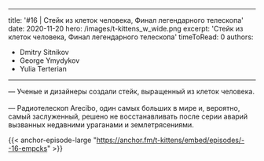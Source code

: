 
---
title: '#16 | Стейк из клеток человека, Финал легендарного телескопа'
date: 2020-11-20
hero: /images/t-kittens_w_wide.png
excerpt: 'Стейк из клеток человека, Финал легендарного телескопа'
timeToRead: 0
authors:
  - Dmitry Sitnikov
  - George Ymydykov
  - Yulia Terterian
---

— Ученые и дизайнеры создали стейк, выращенный из клеток человека.
<br/><br/>— Радиотелескоп Arecibo, один самых больших в мире и, вероятно, самый заслуженный, решено не восстанавливать после серии аварий вызванных недавними ураганами и землетрясениями.

{{< anchor-episode-large "https://anchor.fm/t-kittens/embed/episodes/--16-empcks" >}}
